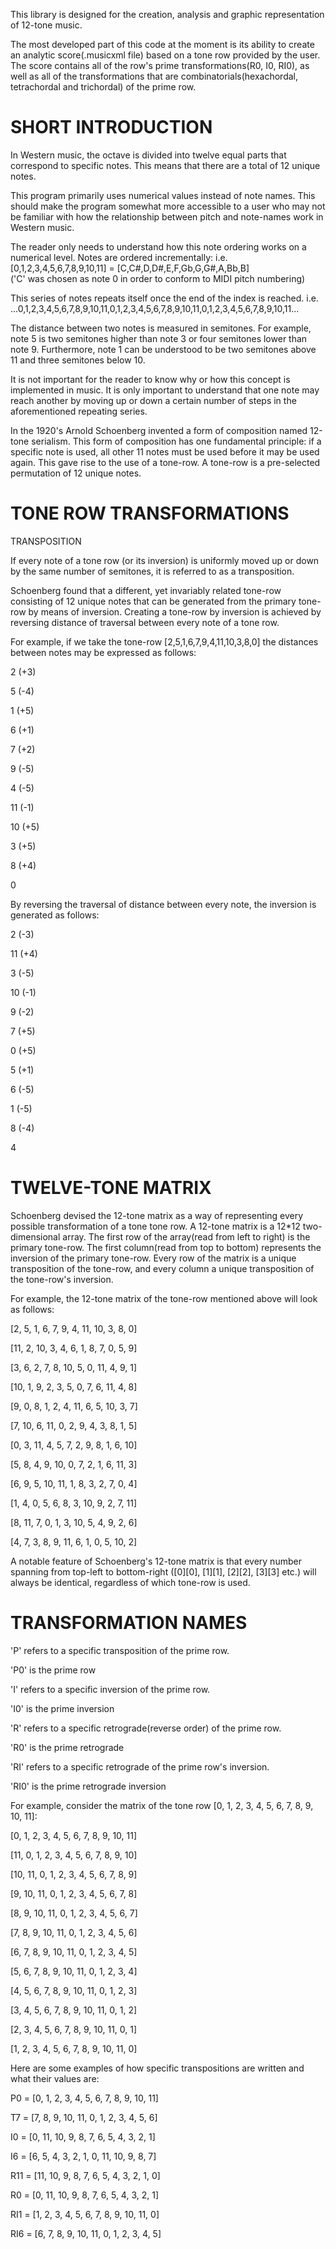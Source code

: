 This library is designed for the creation, analysis and graphic representation of 12-tone music.

The most developed part of this code at the moment is its ability to create an analytic score(.musicxml file) based on a tone row provided by the user. The score contains all of the row's prime transformations(R0, I0, RI0), as well as all of the transformations that are combinatorials(hexachordal, tetrachordal and trichordal) of the prime row. 

SHORT INTRODUCTION
====================
In Western music, the octave is divided into twelve equal parts that correspond to specific notes.
This means that there are a total of 12 unique notes. 

This program primarily uses numerical values instead of note names. This should make the program somewhat more accessible to a user who may not be familiar with how the relationship between pitch and note-names work in Western music.

The reader only needs to understand how this note ordering works on a numerical level.
Notes are ordered incrementally:
i.e. [0,1,2,3,4,5,6,7,8,9,10,11] = [C,C#,D,D#,E,F,Gb,G,G#,A,Bb,B]  
    ('C' was chosen as note 0 in order to conform to MIDI pitch numbering)

This series of notes repeats itself once the end of the index is reached. i.e. 
...0,1,2,3,4,5,6,7,8,9,10,11,0,1,2,3,4,5,6,7,8,9,10,11,0,1,2,3,4,5,6,7,8,9,10,11...

The distance between two notes is measured in semitones. For example,
note 5 is two semitones higher than note 3 or four semitones lower than note 9.
Furthermore, note 1 can be understood to be two semitones above 11
and three semitones below 10. 

It is not important for the reader to know why or how this concept is implemented in music.
It is only important to understand that one note may reach another by moving up or down a 
certain number of steps in the aforementioned repeating series. 

In the 1920's Arnold Schoenberg invented a form of composition named 12-tone serialism.
This form of composition has one fundamental principle:
if a specific note is used, all other 11 notes must be used before it may be used again.
This gave rise to the use of a tone-row. A tone-row is a pre-selected permutation of 12 unique notes. 

TONE ROW TRANSFORMATIONS
=========================

TRANSPOSITION

If every note of a tone row (or its inversion) is uniformly moved up or down by the same number of semitones,
it is referred to as a transposition.

Schoenberg found that a different, yet invariably related tone-row consisting of 12 unique notes that
can be generated from the primary tone-row by means of inversion. 
Creating a tone-row by inversion is achieved by reversing distance of traversal between every note of a tone row. 


For example, if we take the tone-row [2,5,1,6,7,9,4,11,10,3,8,0] the distances between notes may be expressed as follows:

2 (+3)

5 (-4)

1 (+5)

6 (+1)

7 (+2)

9 (-5)

4 (-5)

11 (-1)

10 (+5)

3 (+5)

8 (+4)

0


By reversing the traversal of distance between every note, the inversion is generated as follows:

2 (-3)

11 (+4)

3 (-5)

10 (-1)

9 (-2)

7 (+5)

0 (+5)

5 (+1) 

6 (-5)

1 (-5)

8 (-4)

4

TWELVE-TONE MATRIX
===================
Schoenberg devised the 12-tone matrix as a way of representing every
possible transformation of a tone tone row. A 12-tone matrix is a 12*12 two-dimensional array. The first row of the array(read from
left to right) is the primary tone-row. The first column(read from top to bottom) represents the inversion
of the primary tone-row. Every row of the matrix is a unique transposition of the tone-row,
and every column a unique transposition of the tone-row's inversion.

For example, the 12-tone matrix of the tone-row mentioned above will look as follows:

  [2, 5, 1, 6, 7, 9, 4, 11, 10, 3, 8, 0]

  [11, 2, 10, 3, 4, 6, 1, 8, 7, 0, 5, 9]

  [3, 6, 2, 7, 8, 10, 5, 0, 11, 4, 9, 1]

  [10, 1, 9, 2, 3, 5, 0, 7, 6, 11, 4, 8]

  [9, 0, 8, 1, 2, 4, 11, 6, 5, 10, 3, 7]

  [7, 10, 6, 11, 0, 2, 9, 4, 3, 8, 1, 5]

  [0, 3, 11, 4, 5, 7, 2, 9, 8, 1, 6, 10]

  [5, 8, 4, 9, 10, 0, 7, 2, 1, 6, 11, 3]

  [6, 9, 5, 10, 11, 1, 8, 3, 2, 7, 0, 4]

  [1, 4, 0, 5, 6, 8, 3, 10, 9, 2, 7, 11]

  [8, 11, 7, 0, 1, 3, 10, 5, 4, 9, 2, 6]

  [4, 7, 3, 8, 9, 11, 6, 1, 0, 5, 10, 2]

A notable feature of Schoenberg's 12-tone matrix is that every number spanning
from top-left to bottom-right ([0][0], [1][1], [2][2], [3][3] etc.) will always be
identical, regardless of which tone-row is used.

TRANSFORMATION NAMES
======================

'P' refers to a specific transposition of the prime row.

'P0' is the prime row


'I' refers to a specific inversion of the prime row.

'I0' is the prime inversion


'R' refers to a specific retrograde(reverse order) of the prime row.

'R0' is the prime retrograde


'RI' refers to a specific retrograde of the prime row's inversion.

'RI0' is the prime retrograde inversion


For example, consider the matrix of the tone row [0, 1, 2, 3, 4, 5, 6, 7, 8, 9, 10, 11]:


[0, 1, 2, 3, 4, 5, 6, 7, 8, 9, 10, 11]

[11, 0, 1, 2, 3, 4, 5, 6, 7, 8, 9, 10]

[10, 11, 0, 1, 2, 3, 4, 5, 6, 7, 8, 9]

[9, 10, 11, 0, 1, 2, 3, 4, 5, 6, 7, 8]

[8, 9, 10, 11, 0, 1, 2, 3, 4, 5, 6, 7]

[7, 8, 9, 10, 11, 0, 1, 2, 3, 4, 5, 6]

[6, 7, 8, 9, 10, 11, 0, 1, 2, 3, 4, 5]

[5, 6, 7, 8, 9, 10, 11, 0, 1, 2, 3, 4]

[4, 5, 6, 7, 8, 9, 10, 11, 0, 1, 2, 3]

[3, 4, 5, 6, 7, 8, 9, 10, 11, 0, 1, 2]

[2, 3, 4, 5, 6, 7, 8, 9, 10, 11, 0, 1]

[1, 2, 3, 4, 5, 6, 7, 8, 9, 10, 11, 0]


Here are some examples of how specific transpositions are written
and what their values are:


P0 = [0, 1, 2, 3, 4, 5, 6, 7, 8, 9, 10, 11]

T7 = [7, 8, 9, 10, 11, 0, 1, 2, 3, 4, 5, 6]

I0 = [0, 11, 10, 9, 8, 7, 6, 5, 4, 3, 2, 1]

I6 = [6, 5, 4, 3, 2, 1, 0, 11, 10, 9, 8, 7]

R11 = [11, 10, 9, 8, 7, 6, 5, 4, 3, 2, 1, 0]

R0 = [0, 11, 10, 9, 8, 7, 6, 5, 4, 3, 2, 1]

RI1 = [1, 2, 3, 4, 5, 6, 7, 8, 9, 10, 11, 0]

RI6 = [6, 7, 8, 9, 10, 11, 0, 1, 2, 3, 4, 5]

